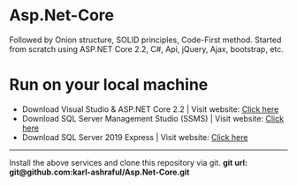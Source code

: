 # Asp.Net-Core
Followed by Onion structure, SOLID principles, Code-First method. Started from scratch using ASP.NET Core 2.2, C#, Api, jQuery, Ajax, bootstrap, etc.

# Run on your local machine
<ul>
    <li>Download Visual Studio & ASP.NET Core 2.2 | Visit website: <a href="https://visualstudio.microsoft.com/downloads/">Click here</a></li>
    <li>Download SQL Server Management Studio (SSMS) | Visit website: <a href="https://docs.microsoft.com/en-us/sql/ssms/download-sql-server-management-studio-ssms?view=sql-server-ver15">Click here</a></li>
    <li>Download SQL Server 2019 Express | Visit website: <a href="https://www.microsoft.com/en-us/sql-server/sql-server-downloads">Click here</a></li>
</ul>

<hr />
Install the above services and clone this repository via git. <strong>git url: git@github.com:karl-ashraful/Asp.Net-Core.git</strong>
